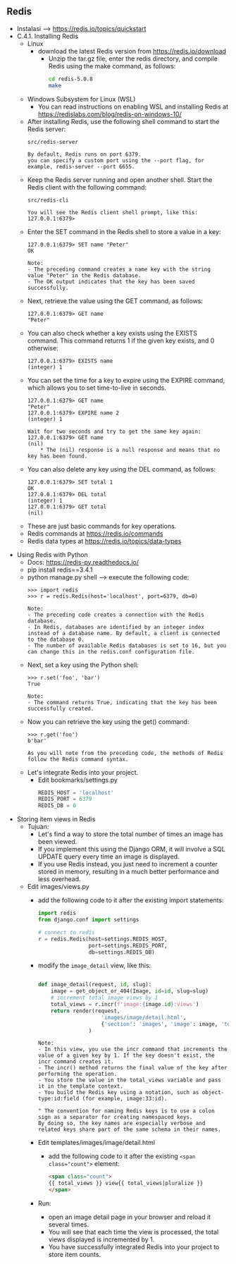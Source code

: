 ## Redis
- Instalasi --> https://redis.io/topics/quickstart
<a name="C41"></a>
- C.4.1. Installing Redis
    - Linux
      - download the latest Redis version from https://redis.io/download
        - Unzip the tar.gz file, enter the redis directory, and compile Redis using the make command, as follows:
            ```sh
            cd redis-5.0.8
            make
            ```
    - Windows Subsystem for Linux (WSL)
      - You can read instructions on enabling WSL and installing Redis at https://redislabs.com/blog/redis-on-windows-10/
    - After installing Redis, use the following shell command to start the Redis server:
        ```
        src/redis-server
        ```
        ```
        By default, Redis runs on port 6379.
        you can specify a custom port using the --port flag, for example, redis-server --port 6655.

        ```
    - Keep the Redis server running and open another shell. Start the Redis client with the following command:
        ```
        src/redis-cli

        You will see the Redis client shell prompt, like this:
        127.0.0.1:6379>
        ```
    - Enter the SET command in the Redis shell to store a value in a key:
        ```
        127.0.0.1:6379> SET name "Peter"
        OK
        ```
        ```
        Note:
        - The preceding command creates a name key with the string value "Peter" in the Redis database.
        - The OK output indicates that the key has been saved successfully.
        ```
    - Next, retrieve the value using the GET command, as follows:
        ```
        127.0.0.1:6379> GET name
        "Peter" 
        ```
    - You can also check whether a key exists using the EXISTS command. This command returns 1 if the given key exists, and 0 otherwise:
        ```
        127.0.0.1:6379> EXISTS name
        (integer) 1
        ```
    - You can set the time for a key to expire using the EXPIRE command, which allows you to set time-to-live in seconds.
        ```
        127.0.0.1:6379> GET name
        "Peter"
        127.0.0.1:6379> EXPIRE name 2
        (integer) 1

        Wait for two seconds and try to get the same key again:
        127.0.0.1:6379> GET name
        (nil)
            * The (nil) response is a null response and means that no key has been found.
        ``` 
    - You can also delete any key using the DEL command, as follows:
        ```
        127.0.0.1:6379> SET total 1
        OK
        127.0.0.1:6379> DEL total
        (integer) 1
        127.0.0.1:6379> GET total
        (nil)
        ```
    - These are just basic commands for key operations.
    - Redis commands at https://redis.io/commands
    - Redis data types at https://redis.io/topics/data-types

<a name="C42"></a>
- Using Redis with Python
    - Docs: https://redis-py.readthedocs.io/
    - pip install redis==3.4.1
    - python manage.py shell --> execute the following code:
        ```
        >>> import redis
        >>> r = redis.Redis(host='localhost', port=6379, db=0)
        ```
        ```
        Note: 
        - The preceding code creates a connection with the Redis database.
        - In Redis, databases are identified by an integer index instead of a database name. By default, a client is connected to the database 0.
        - The number of available Redis databases is set to 16, but you can change this in the redis.conf configuration file.
        ```
    - Next, set a key using the Python shell:
        ```
        >>> r.set('foo', 'bar')
        True
        ```
        ```
        Note:
        - The command returns True, indicating that the key has been successfully created.
    - Now you can retrieve the key using the get() command:
        ```
        >>> r.get('foo')
        b'bar'
        ```
        ```
        As you will note from the preceding code, the methods of Redis follow the Redis command syntax.
        ```
    - Let's integrate Redis into your project.
      - Edit bookmarks/settings.py
        ```py
        REDIS_HOST = 'localhost'
        REDIS_PORT = 6379
        REDIS_DB = 0
        ```
<a name="C43"></a>
- Storing item views in Redis
    - Tujuan:
        - Let's find a way to store the total number of times an image has been viewed.
        - If you implement this using the Django ORM, it will involve a SQL UPDATE query every time an image is displayed.
        - If you use Redis instead, you just need to increment a counter stored in memory, resulting in a much better performance and less overhead.
    - Edit images/views.py
        - add the following code to it after the existing import statements:

            ```py
            import redis
            from django.conf import settings

            # connect to redis
            r = redis.Redis(host=settings.REDIS_HOST,
                            port=settings.REDIS_PORT,
                            db=settings.REDIS_DB)

            ```
        - modify the `image_detail` view, like this:

            ```py

            def image_detail(request, id, slug):
                image = get_object_or_404(Image, id=id, slug=slug)
                # increment total image views by 1
                total_views = r.incr(f'image:{image.id}:views')
                return render(request,
                                'images/image/detail.html',
                                {'section': 'images', 'image': image, 'total_views': total_views }
                            )
            ```
            ```
            Note:
            - In this view, you use the incr command that increments the value of a given key by 1. If the key doesn't exist, the incr command creates it.
            - The incr() method returns the final value of the key after performing the operation.
            - You store the value in the total_views variable and pass it in the template context.
            - You build the Redis key using a notation, such as object-type:id:field (for example, image:33:id).
            ```
            ```
            " The convention for naming Redis keys is to use a colon sign as a separator for creating namespaced keys.
            By doing so, the key names are especially verbose and related keys share part of the same schema in their names.
            ```
        - Edit templates/images/image/detail.html
            - add the following code to it after the existing `<span class="count">` element:

                ```html
                <span class="count">
                {{ total_views }} view{{ total_views|pluralize }}
                </span>
                ```
        - Run:
            - open an image detail page in your browser and reload it several times.
            - You will see that each time the view is processed, the total views displayed is incremented by 1.
            - You have successfully integrated Redis into your project to store item counts.
